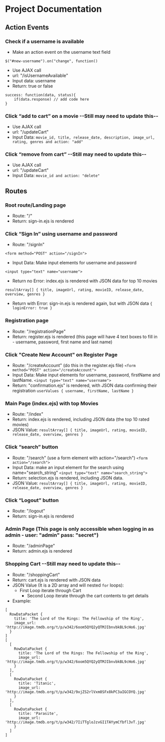 # Project Documentation

## Action Events

### Check if a username is available

- Make an action event on the username text field

```
$("#new-username").on("change", function()
```

- Use AJAX call
- url: "/isUsernameAvailable"
- Input data: username
- Return: true or false

```
success: function(data, status){
    if(data.response) // add code here
}
```

### Click “add to cart” on a movie --Still may need to update this--

- Use AJAX call
- url: "/updateCart"
- Input Data: `movie_id, title, release_date, description, image_url, rating, genres and action: "add"`

### Click “remove from cart” --Still may need to update this--

- Use AJAX call
- url: "/updateCart"
- Input Data: `movie_id and action: "delete"`

## Routes

### Root route/Landing page

- Route: "/"
- Return: sign-in.ejs is rendered

### Click “Sign In” using username and password

- Route: "/signIn"

```
<form method="POST" action="/signIn">
```

- Input Data: Make input elements for username and password

```
<input type="text" name="username">
```

- Return no Error: index.ejs is rendered with JSON data for top 10 movies

```
resultArray[] { title, imageUrl, rating, movieID, release_date, overview, genres }
```

- Return with Error: sign-in.ejs is rendered again, but with JSON data `{ loginError: true }`

### Registration page

- Route: "/registrationPage"
- Return: register.ejs is rendered (this page will have 4 text boxes to fill
  in - username, password, first name and last name)

### Click "Create New Account" on Register Page

- Route: "/createAccount" (do this in the register.ejs file)
  `<form method="POST" action="/createAccount">`
- Input Data: Make input elements for username, password, firstName and lastName.
  `<input type="text" name="username">`
- Return: "confirmation.ejs" is rendered, with JSON data confirming their registration
  `userValues { username, firstName, lastName }`

### Main Page (index.ejs) with top Movies

- Route: "/index"
- Return: index.ejs is rendered, including JSON data (the top 10 rated movies)
- JSON Value:
  `resultArray[] { title, imageUrl, rating, movieID, release_date, overview, genres }`

### Click “search” button

- Route: "/search" (use a form element with action="/search")
  `<form action="/search">`
- Input Data: make an input element for the search using name="search_string"
  `<input type="text" name="search_string">`
- Return: selection.ejs is rendered, including JSON data.
- JSON Value:
  `resultArray[] { title, imageUrl, rating, movieID, release_date, overview, genres }`

### Click “Logout” button

- Route: "/logout"
- Return: sign-in.ejs is rendered

### Admin Page (This page is only accessible when logging in as admin - user: "admin" pass: "secret")

- Route: "/adminPage"
- Return: admin.ejs is rendered

### Shopping Cart --Still may need to update this--

- Route: "/shoppingCart"
- Return: cart.ejs is rendered with JSON data
- JSON Value (It is a 2D array and will nested `for` loops):
  - First Loop iterate through Cart
    - Second Loop iterate through the cart contents to get details
- Example:

```
[
  RowDataPacket {
    title: 'The Lord of the Rings: The Fellowship of the Ring',
    image_url: 'http://image.tmdb.org/t/p/w342/6oom5QYQ2yQTMJIbnvbkBL9cHo6.jpg'
  }
]
[
  [
    RowDataPacket {
      title: 'The Lord of the Rings: The Fellowship of the Ring',
      image_url: 'http://image.tmdb.org/t/p/w342/6oom5QYQ2yQTMJIbnvbkBL9cHo6.jpg'
    }
  ],
  [
    RowDataPacket {
      title: 'Titanic',
      image_url: 'http://image.tmdb.org/t/p/w342/9xjZS2rlVxm8SFx8kPC3aIGCOYQ.jpg'
    }
  ],
  [
    RowDataPacket {
      title: 'Parasite',
      image_url: 'http://image.tmdb.org/t/p/w342/7IiTTgloJzvGI1TAYymCfbfl3vT.jpg'
    }
  ]
]
```

